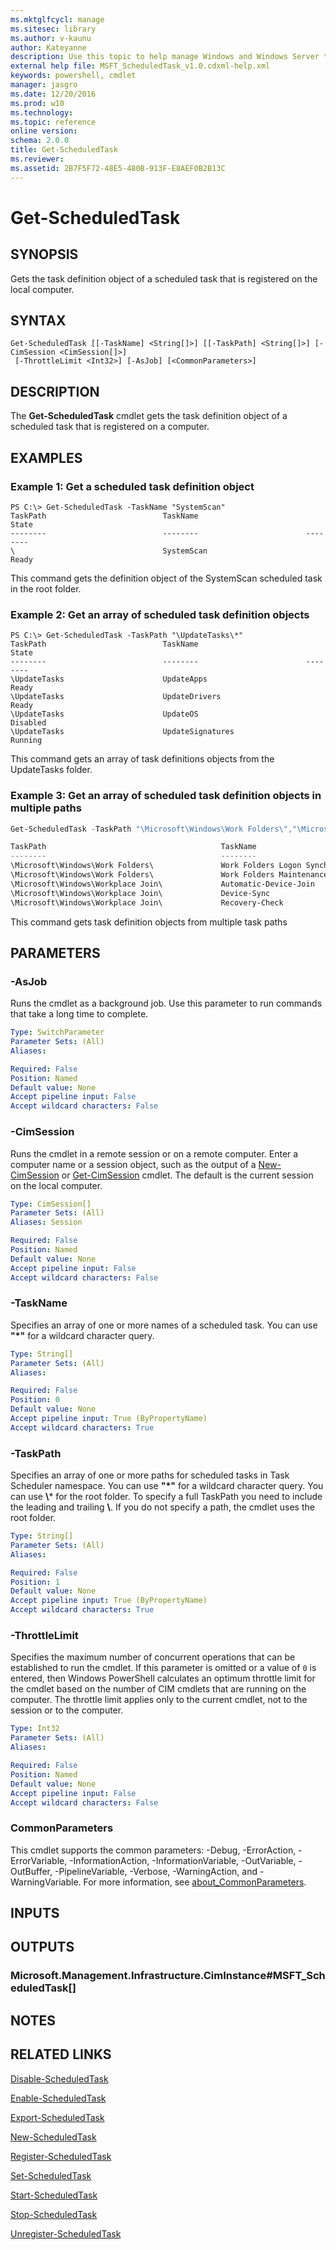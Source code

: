 ```yaml
---
ms.mktglfcycl: manage
ms.sitesec: library
ms.author: v-kaunu
author: Kateyanne
description: Use this topic to help manage Windows and Windows Server technologies with Windows PowerShell.
external help file: MSFT_ScheduledTask_v1.0.cdxml-help.xml
keywords: powershell, cmdlet
manager: jasgro
ms.date: 12/20/2016
ms.prod: w10
ms.technology: 
ms.topic: reference
online version:
schema: 2.0.0
title: Get-ScheduledTask
ms.reviewer:
ms.assetid: 2B7F5F72-48E5-480B-913F-E8AEF0B2B13C
---
```


# Get-ScheduledTask

## SYNOPSIS
Gets the task definition object of a scheduled task that is registered on the local computer.

## SYNTAX

```
Get-ScheduledTask [[-TaskName] <String[]>] [[-TaskPath] <String[]>] [-CimSession <CimSession[]>]
 [-ThrottleLimit <Int32>] [-AsJob] [<CommonParameters>]
```

## DESCRIPTION
The **Get-ScheduledTask** cmdlet gets the task definition object of a scheduled task that is registered on a computer.

## EXAMPLES

### Example 1: Get a scheduled task definition object
```
PS C:\> Get-ScheduledTask -TaskName "SystemScan"
TaskPath                          TaskName                        State
--------                          --------                        --------
\                                 SystemScan                      Ready
```

This command gets the definition object of the SystemScan scheduled task in the root folder.

### Example 2: Get an array of scheduled task definition objects
```
PS C:\> Get-ScheduledTask -TaskPath "\UpdateTasks\*"
TaskPath                          TaskName                        State
--------                          --------                        --------
\UpdateTasks                      UpdateApps                      Ready
\UpdateTasks                      UpdateDrivers                   Ready
\UpdateTasks                      UpdateOS                        Disabled
\UpdateTasks                      UpdateSignatures                Running
```

This command gets an array of task definitions objects from the UpdateTasks folder.

### Example 3: Get an array of scheduled task definition objects in multiple paths
```powershell
Get-ScheduledTask -TaskPath "\Microsoft\Windows\Work Folders\","\Microsoft\Windows\Workplace Join\"

TaskPath                                       TaskName                          State
--------                                       --------                          -----
\Microsoft\Windows\Work Folders\               Work Folders Logon Synchroniza... Ready
\Microsoft\Windows\Work Folders\               Work Folders Maintenance Work     Ready
\Microsoft\Windows\Workplace Join\             Automatic-Device-Join             Disabled
\Microsoft\Windows\Workplace Join\             Device-Sync                       Disabled
\Microsoft\Windows\Workplace Join\             Recovery-Check                    Disabled
```

This command gets task definition objects from multiple task paths

## PARAMETERS

### -AsJob
Runs the cmdlet as a background job. Use this parameter to run commands that take a long time to complete.

```yaml
Type: SwitchParameter
Parameter Sets: (All)
Aliases:

Required: False
Position: Named
Default value: None
Accept pipeline input: False
Accept wildcard characters: False
```

### -CimSession
Runs the cmdlet in a remote session or on a remote computer.
Enter a computer name or a session object, such as the output of a [New-CimSession](http://go.microsoft.com/fwlink/p/?LinkId=227967) or [Get-CimSession](http://go.microsoft.com/fwlink/p/?LinkId=227966) cmdlet.
The default is the current session on the local computer.

```yaml
Type: CimSession[]
Parameter Sets: (All)
Aliases: Session

Required: False
Position: Named
Default value: None
Accept pipeline input: False
Accept wildcard characters: False
```

### -TaskName
Specifies an array of one or more names of a scheduled task. You can use **"*"** for a wildcard character query.

```yaml
Type: String[]
Parameter Sets: (All)
Aliases:

Required: False
Position: 0
Default value: None
Accept pipeline input: True (ByPropertyName)
Accept wildcard characters: True
```

### -TaskPath
Specifies an array of one or more paths for scheduled tasks in Task Scheduler namespace. You can use **"*"** for a wildcard character query.
You can use **\\*** for the root folder. To specify a full TaskPath you need to include the leading and trailing **\\**.
If you do not specify a path, the cmdlet uses the root folder.

```yaml
Type: String[]
Parameter Sets: (All)
Aliases:

Required: False
Position: 1
Default value: None
Accept pipeline input: True (ByPropertyName)
Accept wildcard characters: True
```

### -ThrottleLimit
Specifies the maximum number of concurrent operations that can be established to run the cmdlet.
If this parameter is omitted or a value of `0` is entered, then Windows PowerShell calculates an optimum throttle limit for the cmdlet based on the number of CIM cmdlets that are running on the computer.
The throttle limit applies only to the current cmdlet, not to the session or to the computer.

```yaml
Type: Int32
Parameter Sets: (All)
Aliases:

Required: False
Position: Named
Default value: None
Accept pipeline input: False
Accept wildcard characters: False
```

### CommonParameters
This cmdlet supports the common parameters: -Debug, -ErrorAction, -ErrorVariable, -InformationAction, -InformationVariable, -OutVariable, -OutBuffer, -PipelineVariable, -Verbose, -WarningAction, and -WarningVariable. For more information, see [about_CommonParameters](http://go.microsoft.com/fwlink/?LinkID=113216).

## INPUTS

## OUTPUTS

### Microsoft.Management.Infrastructure.CimInstance#MSFT_ScheduledTask[]

## NOTES

## RELATED LINKS

[Disable-ScheduledTask](./Disable-ScheduledTask.md)

[Enable-ScheduledTask](./Enable-ScheduledTask.md)

[Export-ScheduledTask](./Export-ScheduledTask.md)

[New-ScheduledTask](./New-ScheduledTask.md)

[Register-ScheduledTask](./Register-ScheduledTask.md)

[Set-ScheduledTask](./Set-ScheduledTask.md)

[Start-ScheduledTask](./Start-ScheduledTask.md)

[Stop-ScheduledTask](./Stop-ScheduledTask.md)

[Unregister-ScheduledTask](./Unregister-ScheduledTask.md)
